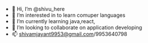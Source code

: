 - 👋 Hi, I’m @shivu_here
- 👀 I’m interested in to learn comuper languages
- 🌱 I’m currently learning java,react,
- 💞️ I’m looking to collaborate on application developing
- 📫 shivamjayant9953@gmail.com/9953640798

<!---
Uksdevlo/Uksdevlo is a ✨ special ✨ repository because its `README.md` (this file) appears on your GitHub profile.
You can click the Preview link to take a look at your changes.
--->
